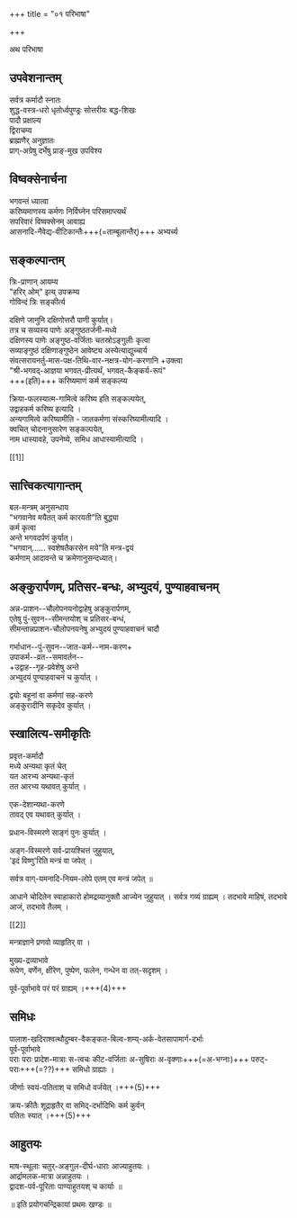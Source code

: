 +++
title = "०१ परिभाषा"

+++

अथ परिभाषा

## उपवेशनान्तम्
सर्वत्र कर्मादौ स्नातः  
शुद्ध-वस्त्र-धरो धृतोर्ध्वपुण्ड्रः सोत्तरीयः बद्ध-शिखः  
पादौ प्रक्षाल्य  
द्विराचम्य  
ब्राह्मणैर् अनुज्ञातः  
प्राग्-अग्रेषु दर्भेषु प्राङ्-मुख उपविश्य  

## विष्वक्सेनार्चना
भगवन्तं ध्यात्वा  
करिष्यमाणस्य कर्मणः निर्विघ्नेन परिसमाप्त्यर्थं  
सपरिवारं विष्वक्सेनम् आवाह्य  
आसनादि-नैवेद्य-वीटिकान्तैः+++(=ताम्बूलान्तैर्)+++ अभ्यर्च्य  

## सङ्कल्पान्तम्
त्रिः-प्राणान् आयम्य  
"हरिर् ओम्" इत्य् उपक्रम्य  
गोविन्दं त्रिः सङ्कीर्त्य  

दक्षिणे जानुनि दक्षिणोत्तरौ पाणी कुर्यात्।  
तत्र च सव्यस्य पाणेः अङ्गुष्ठतर्जनी-मध्ये  
दक्षिणस्य पाणेः अङ्गुष्ठ-वर्जिताः चतस्रोऽङ्गुलीः कृत्वा  
सव्याङ्गुष्ठं दक्षिणाङ्गुष्ठेन आवेष्ट्य अस्येत्याद्युच्चार्य  
संवत्सरायनर्तु-मास-पक्ष-तिथि-वार-नक्षत्र-योग-करणानि +उक्त्वा  
"श्री-भगवद्-आज्ञया भगवत्-प्रीत्यर्थं, भगवत्-कैङ्कर्य-रूपं"   
+++(इति)+++ करिष्यमाणं कर्म सङ्कल्प्य  

क्रिया-फलस्यात्म-गामित्वे करिष्य इति सङ्कल्पयेत्,  
उद्वाहकर्म करिष्य इत्यादि ।  
अन्यगामित्वे करिष्यामीति - जातकर्मणा संस्करिष्यामीत्यादि ।  
क्वचित् चोदनानुसारेण सङ्कल्पयेत्,  
नाम धास्यावहे, उपनेष्ये, समिध आधास्यामीत्यादि ।

[[1]]

## सात्त्विकत्यागान्तम्
बल-मन्त्रम् अनुसन्धाय  
"भगवानेव मयैतत् कर्म कारयती"ति बुद्ध्या  
कर्म कृत्वा  
अन्ते भगवदर्पणं कुर्यात्।  
"भगवान्...... स्वशेषतैकरसेन मये"ति मन्त्र-द्वयं  
कर्मणाम् आदावन्ते च क्रमेणानुसन्दध्यात्।

## अङ्कुरार्पणम्, प्रतिसर-बन्धः, अभ्युदयं, पुण्याहवाचनम्
अन्न-प्राशन--चौलोपनयनोद्वाहेषु अङ्कुरार्पणम्,  
एतेषु पुं-सुवन--सीमन्तयोश् च प्रतिसर-बन्धं,  
सीमन्तान्नप्राशन-चौलोपनयनेषु अभ्युदयं पुण्याहवाचनं चादौ  

गर्भाधान--पुं-सुवन--जात-कर्म--नाम-करण+  
उपाकर्म--व्रत--समावर्तन--  
+उद्वाह--गृह-प्रवेशेषु अन्ते  
अभ्युदयं पुण्याहवाचनं च कुर्यात् । 

द्वयोः बहूनां वा कर्मणां सह-करणे  
अङ्कुरादीनि सकृदेव कुर्यात् । 

## स्खालित्य-समीकृतिः
प्रवृत्त-कर्मादौ  
मध्ये अन्यथा कृतं चेत्  
यत आरभ्य अन्यथा-कृतं  
तत आरभ्य यथावत् कुर्यात् । 

एक-देशान्यथा-करणे  
तावद् एव यथावत् कुर्यात् ।  

प्रधान-विस्मरणे साङ्गं पुनः कुर्यात् । 

अङ्ग-विस्मरणे सर्व-प्रायश्चित्तं जुहुयात्,  
'इदं विष्णु'रिति मन्त्रं वा जपेत् । 

सर्वत्र वाग्-यमनादि-नियम-लोपे एतम् एव मन्त्रं जपेत् ॥

आधाने चोदितेन स्वाहाकारो होमद्रव्यानुक्तौ आज्येन जुहुयात् । सर्वत्र गव्यं ग्राह्यम् । तदभावे माहिषं, तदभावे आजं, तदभावे तैलम् ।

[[2]]

मन्त्राज्ञाने प्रणवो व्याहृतिर् वा ।  

मुख्य-द्रव्याभावे  
रूपेण, वर्णेन, क्षीरेण, पुष्पेण, फलेन, गन्धेन वा तत्-सदृशम् । 

पूर्व-पूर्वाभावे परं परं ग्राह्यम् ।+++(4)+++ 

## समिधः
पालाश-खदिराश्वत्थौदुम्बर-वैकङ्कत-बिल्व-शम्य्-अर्क-वेतसापामार्ग-दर्भाः  
पूर्व-पूर्वाभावे  
पराः पराः प्रादेश-मात्राः स-त्वचः कीट-वर्जिताः अ-सुषिराः अ-वृक्णाः+++(=अ-भग्नाः)+++ परुट्-पराः+++(=??)+++ समिधो ग्राह्याः ।  

जीर्णाः स्वयं-पतिताश् च समिधो वर्जयेत् ।+++(5)+++  

क्रय-क्रीतैः शूद्राहृतैर् वा समिद्-दर्भादिभिः कर्म कुर्वन्  
पतितः स्यात् ।+++(5)+++ 

## आहुतयः
माष-स्थूलाः चतुर्-अङ्गुल-दीर्घ-धाराः आज्याहुतयः ।  
आर्द्रामलक-मात्रा अन्नाहुतयः ।  
द्वादश-पर्व-पूरिताः पाण्याहुतयश् च कार्याः ॥

॥ इति प्रयोगचन्द्रिकायां प्रथमः खण्डः ॥
